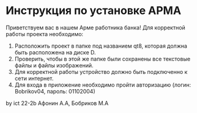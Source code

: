 # Инструкция по установке АРМА
Приветствуем вас в нашем Арме работника банка!
Для корректной работы проекта необходимо:
1) Расположить проект в папке под названием qt8, которая должна быть расположена на диске D.
2) Проверить, чтобы в этой же папке были сохранены все текстовые файлы и файлы изображений.
3) Для корректной работы устройство должно быть подключенно к сети интернет.
4) Для входа в приложение необходимо пройти авторизацию (логин: Bobrikov04, пароль: 01102004)

by ict 22-2b Афонин А.А, Бобриков М.А
